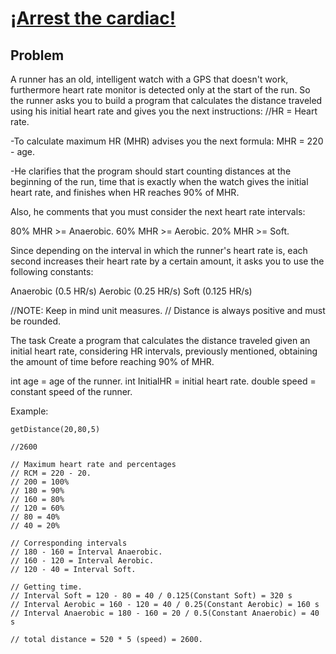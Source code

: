 # [¡Arrest the cardiac!](https://www.codewars.com/kata/arrest-the-cardiac "https://www.codewars.com/kata/660af4c7fe0da42cceb4af56")

## Problem

A runner has an old, intelligent watch with a GPS that doesn't work, furthermore heart rate monitor is detected only at
the start of the run. So the runner asks you to build a program that calculates the distance traveled using his initial
heart rate and gives you the next instructions:
//HR = Heart rate.

-To calculate maximum HR (MHR) advises you the next formula:
MHR = 220 - age.

-He clarifies that the program should start counting distances at the beginning of the run, time that is exactly when
the watch gives the initial heart rate, and finishes when HR reaches 90% of MHR.

Also, he comments that you must consider the next heart rate intervals:

80% MHR >= Anaerobic.
60% MHR >= Aerobic.
20% MHR >= Soft.

Since depending on the interval in which the runner's heart rate is, each second increases their heart rate by a certain
amount, it asks you to use the following constants:

Anaerobic (0.5 HR/s)
Aerobic (0.25 HR/s)
Soft (0.125 HR/s)

//NOTE: Keep in mind unit measures.
// Distance is always positive and must be rounded.

The task
Create a program that calculates the distance traveled given an initial heart rate, considering HR intervals, previously
mentioned, obtaining the amount of time before reaching 90% of MHR.

int age = age of the runner.
int InitialHR = initial heart rate.
double speed = constant speed of the runner.

Example:

```
getDistance(20,80,5)

//2600

// Maximum heart rate and percentages
// RCM = 220 - 20.
// 200 = 100%
// 180 = 90%
// 160 = 80%
// 120 = 60%
// 80 = 40%
// 40 = 20%

// Corresponding intervals
// 180 - 160 = Interval Anaerobic.
// 160 - 120 = Interval Aerobic.
// 120 - 40 = Interval Soft.

// Getting time.
// Interval Soft = 120 - 80 = 40 / 0.125(Constant Soft) = 320 s
// Interval Aerobic = 160 - 120 = 40 / 0.25(Constant Aerobic) = 160 s
// Interval Anaerobic = 180 - 160 = 20 / 0.5(Constant Anaerobic) = 40 s

// total distance = 520 * 5 (speed) = 2600.
```